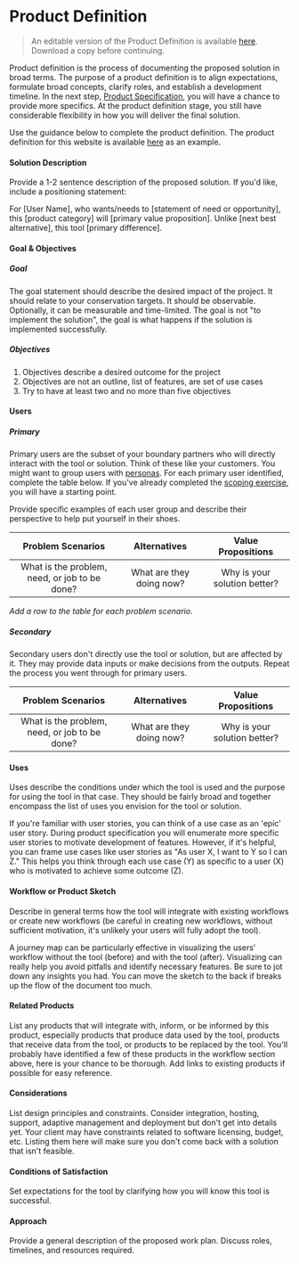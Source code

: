# Product Definition

> An editable version of the Product Definition is available [here](https://docs.google.com/document/d/1TdTCZUWw9zF2YfGSbtSu3njs2C2LlT8wWzoDTuQeOKE/edit?usp=sharing). Download a copy before continuing.

Product definition is the process of documenting the proposed solution in broad terms. The purpose of a product definition is to align expectations, formulate broad concepts, clarify roles, and establish a development timeline. In the next step, [Product Specification](specification-doc.md), you will have a chance to provide more specifics. At the product definition stage, you still have considerable flexibility in how you will deliver the final solution.

Use the guidance below to complete the product definition. The product definition for this website is available [here]() as an example.

#### Solution Description

Provide a 1-2 sentence description of the proposed solution. If you'd like, include a positioning statement: 

For [User Name], who wants/needs to [statement of need or opportunity], this [product category] will [primary value proposition]. Unlike [next best alternative], this tool [primary difference].

#### Goal & Objectives

##### Goal

The goal statement should describe the desired impact of the project. It should relate to your conservation targets. It should be observable. Optionally, it can be measurable and time-limited. The goal is not "to implement the solution", the goal is what happens if the solution is implemented successfully.

##### Objectives

1. Objectives describe a desired outcome for the project
2. Objectives are not an outline, list of features, are set of use cases
3. Try to have at least two and no more than five objectives

#### Users

##### Primary

Primary users are the subset of your boundary partners who will directly interact with the tool or solution. Think of these like your customers. You might want to group users with [personas](../additional-resources/persona-guide.md). For each primary user identified, complete the table below. If you've already completed the [scoping exercise](scoping.md), you will have a starting point. 

Provide specific examples of each user group and describe their perspective to help put yourself in their shoes.

|               Problem Scenarios               |       Alternatives       |      Value Propositions      |
| :-------------------------------------------: | :----------------------: | :--------------------------: |
| What is the problem, need, or job to be done? | What are they doing now? | Why is your solution better? |

*Add a row to the table for each problem scenario.*

##### Secondary

Secondary users don't directly use the tool or solution, but are affected by it. They may provide data inputs or make decisions from the outputs. Repeat the process you went through for primary users.

|               Problem Scenarios               |       Alternatives       |      Value Propositions      |
| :-------------------------------------------: | :----------------------: | :--------------------------: |
| What is the problem, need, or job to be done? | What are they doing now? | Why is your solution better? |

#### Uses

Uses describe the conditions under which the tool is used and the purpose for using the tool in that case. They should be fairly broad and together encompass the list of uses you envision for the tool or solution. 

If you're familiar with user stories, you can think of a use case as an 'epic' user story. During product specification you will enumerate more specific user stories to motivate development of features. However, if it's helpful, you can frame use cases like user stories as "As user X, I want to Y so I can Z." This helps you think through each use case (Y) as specific to a user (X) who is motivated to achieve some outcome (Z). 

#### Workflow or Product Sketch

Describe in general terms how the tool will integrate with existing workflows or create new workflows (be careful in creating new workflows, without sufficient motivation, it's unlikely your users will fully adopt the tool).

A journey map can be particularly effective in visualizing the users' workflow without the tool (before) and with the tool (after). Visualizing can really help you avoid pitfalls and identify necessary features. Be sure to jot down any insights you had. You can move the sketch to the back if breaks up the flow of the document too much.

#### Related Products

List any products that will integrate with, inform, or be informed by this product, especially products that produce data used by the tool, products that receive data from the tool, or products to be replaced by the tool. You'll probably have identified a few of these products in the workflow section above, here is your chance to be thorough. Add links to existing products if possible for easy reference.

#### Considerations

List design principles and constraints. Consider integration, hosting, support, adaptive management and deployment but don't get into details yet. Your client may have constraints related to software licensing, budget, etc. Listing them here will make sure you don't come back with a solution that isn't feasible.

#### Conditions of Satisfaction

Set expectations for the tool by clarifying how you will know this tool is successful. 

#### Approach

Provide a general description of the proposed work plan. Discuss roles, timelines, and resources required.

